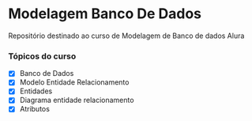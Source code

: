 # Modelagem Banco De Dados
Repositório destinado ao curso de Modelagem de Banco de dados Alura

### Tópicos do curso

- [x] Banco de Dados
- [x] Modelo Entidade Relacionamento
- [x] Entidades
- [x] Diagrama entidade relacionamento
- [x] Atributos
